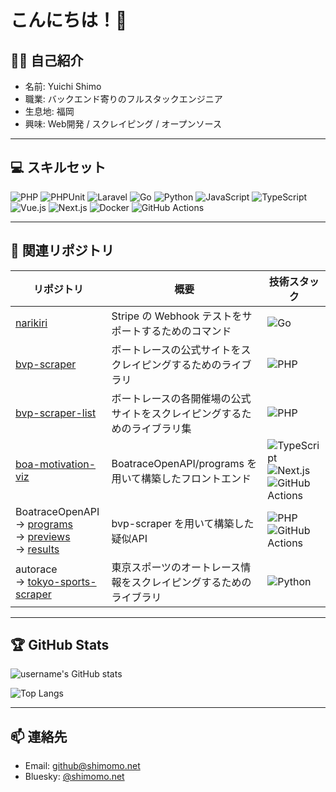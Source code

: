 # こんにちは！👋

## 🙋‍♂️ 自己紹介
- 名前: Yuichi Shimo
- 職業: バックエンド寄りのフルスタックエンジニア
- 生息地: 福岡
- 興味: Web開発 / スクレイピング / オープンソース

---

## 💻 スキルセット
![PHP](https://img.shields.io/badge/PHP-777BB4?style=for-the-badge&logo=php&logoColor=white)
![PHPUnit](https://img.shields.io/badge/PHPUnit-6C78AF?style=for-the-badge&logo=php&logoColor=white)
![Laravel](https://img.shields.io/badge/Laravel-F55247?style=for-the-badge&logo=laravel&logoColor=white)
![Go](https://img.shields.io/badge/Go-00ADD8?style=for-the-badge&logo=go&logoColor=white)
![Python](https://img.shields.io/badge/Python-3776AB?style=for-the-badge&logo=python&logoColor=white)
![JavaScript](https://img.shields.io/badge/JavaScript-F7DF1E?style=for-the-badge&logo=javascript&logoColor=black)
![TypeScript](https://img.shields.io/badge/TypeScript-3178C6?style=for-the-badge&logo=typescript&logoColor=white)
![Vue.js](https://img.shields.io/badge/Vue.js-4FC08D?style=for-the-badge&logo=vue.js&logoColor=white)
![Next.js](https://img.shields.io/badge/Next.js-000000?style=for-the-badge&logo=next.js&logoColor=white)
![Docker](https://img.shields.io/badge/Docker-2496ED?style=for-the-badge&logo=docker&logoColor=white)
![GitHub Actions](https://img.shields.io/badge/GitHub_Actions-2088FF?style=for-the-badge&logo=github-actions&logoColor=white)

---

## 📂 関連リポジトリ

| リポジトリ | 概要 | 技術スタック |
|---|---|---|
| [narikiri](https://github.com/shimomo/narikiri) | Stripe の Webhook テストをサポートするためのコマンド | ![Go](https://img.shields.io/badge/Go-00ADD8?style=for-the-badge&logo=go&logoColor=white) |
| [bvp-scraper](https://github.com/shimomo/bvp-scraper) | ボートレースの公式サイトをスクレイピングするためのライブラリ | ![PHP](https://img.shields.io/badge/PHP-777BB4?style=for-the-badge&logo=php&logoColor=white) |
| [bvp-scraper-list](https://github.com/shimomo/bvp-scraper-list) | ボートレースの各開催場の公式サイトをスクレイピングするためのライブラリ集 | ![PHP](https://img.shields.io/badge/PHP-777BB4?style=for-the-badge&logo=php&logoColor=white) |
| [boa-motivation-viz](https://github.com/shimomo/boa-motivation-viz) | BoatraceOpenAPI/programs を用いて構築したフロントエンド | ![TypeScript](https://img.shields.io/badge/TypeScript-3178C6?style=for-the-badge&logo=typescript&logoColor=white) <br> ![Next.js](https://img.shields.io/badge/Next.js-000000?style=for-the-badge&logo=next.js&logoColor=white) <br> ![GitHub Actions](https://img.shields.io/badge/GitHub_Actions-2088FF?style=for-the-badge&logo=github-actions&logoColor=white) |
| BoatraceOpenAPI <br> -> [programs](https://github.com/BoatraceOpenAPI/programs) <br> -> [previews](https://github.com/BoatraceOpenAPI/previews) <br> -> [results](https://github.com/BoatraceOpenAPI/results) | bvp-scraper を用いて構築した疑似API | ![PHP](https://img.shields.io/badge/PHP-777BB4?style=for-the-badge&logo=php&logoColor=white) <br> ![GitHub Actions](https://img.shields.io/badge/GitHub_Actions-2088FF?style=for-the-badge&logo=github-actions&logoColor=white) |
| autorace <br> -> [tokyo-sports-scraper](https://github.com/autorace/tokyo-sports-scraper) | 東京スポーツのオートレース情報をスクレイピングするためのライブラリ | ![Python](https://img.shields.io/badge/Python-3776AB?style=for-the-badge&logo=python&logoColor=white) |

---

## 🏆 GitHub Stats
![username's GitHub stats](https://github-readme-stats.vercel.app/api?username=shimomo&show_icons=true&theme=radical)

![Top Langs](https://github-readme-stats.vercel.app/api/top-langs/?username=shimomo&layout=compact&theme=radical)

---

## 📫 連絡先
- Email: github@shimomo.net
- Bluesky: [@shimomo.net](https://bsky.app/profile/shimomo.net)

